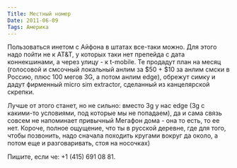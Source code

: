 ```yaml
---
Title: Местный номер
Date: 2011-06-09
Tags: Америка
---
```


Пользоваться инетом с Айфона в штатах все-таки можно. Для этого надо пойти не к AT&T, у которых таки нет препейда с дата коннекшинами, а через улицу - к t-mobile. Те продадут план на месяц (голосовой и смсочный локальный анлим за $50 + $10 за анлим смски в Россию, плюс 100 мегов 3G, а потом анлим edge), обрежут симку и дадут фирменный micro sim extractor, сделанный из канцелярской скрепки.

Лучше от этого станет, но не сильно: вместо 3g у нас edge (3g с какими-то условиями, под которые мы не попадаем), да и сама связь совсем не напоминает привычный Мегафон дома - она то есть, то ее нет. Короче, полное ощущение, что ты в русской деревне, где для того, чтобы позвонить, надо сначала походить кругами вокруг да около, а потом еще и разговаривать, стоя на носочках)

Пишите, если че: +1 (415) 691 08 81.